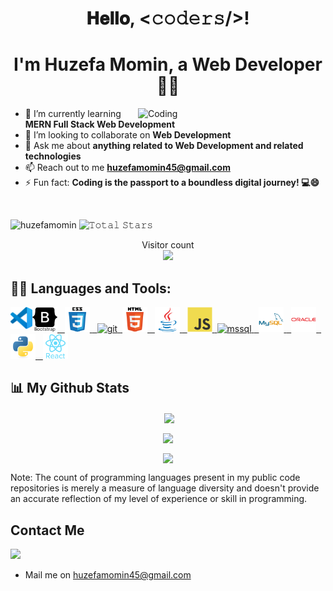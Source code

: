 <h1 align="center">𝐇𝐞𝐥𝐥𝐨, <𝚌𝚘𝚍𝚎𝚛𝚜/>!</h1>
<h1 align="center">I'm Huzefa Momin, a Web Developer 👨‍💻 </h1>
<img align="right" alt="Coding" width="300" src="https://user-images.githubusercontent.com/74038190/219923809-b86dc415-a0c2-4a38-bc88-ad6cf06395a8.gif">



- 🌱 I’m currently learning **MERN Full Stack Web Development**
- 👯 I’m looking to collaborate on **Web Development**
- 💬 Ask me about **anything related to Web Development and related technologies**
- 📫 Reach out to me **huzefamomin45@gmail.com**
- ⚡ Fun fact: **Coding is the passport to a boundless digital journey! 💻😄**

</br>

  <p align="left"> <img src="https://komarev.com/ghpvc/?username=huzefamomin&label=Profile%20views&color=0e75b6&style=flat" alt="huzefamomin" /> 
<img src="https://img.shields.io/github/stars/Huzefamomin?label=Stars" alt="𝚃𝚘𝚝𝚊𝚕 𝚂𝚝𝚊𝚛𝚜">
    <p align="center"> 
  Visitor count<br>
  <img src="https://profile-counter.glitch.me/Huzefamomin/count.svg" />
</p>


## 👨‍💻 Languages and Tools:
<img align="left" alt="Visual Studio Code" width="35px" src="https://raw.githubusercontent.com/github/explore/80688e429a7d4ef2fca1e82350fe8e3517d3494d/topics/visual-studio-code/visual-studio-code.png" />
<p align="left"> <a href="https://getbootstrap.com" target="_blank" rel="noreferrer"> <img src="https://raw.githubusercontent.com/devicons/devicon/master/icons/bootstrap/bootstrap-plain-wordmark.svg" alt="bootstrap" width="40" height="40"/> </a> <a href="https://www.w3schools.com/css/" target="_blank" rel="noreferrer">&nbsp <img src="https://raw.githubusercontent.com/devicons/devicon/master/icons/css3/css3-original-wordmark.svg" alt="css3" width="40" height="40"/> </a> <a href="https://git-scm.com/" target="_blank" rel="noreferrer">&nbsp <img src="https://www.vectorlogo.zone/logos/git-scm/git-scm-icon.svg" alt="git" width="40" height="40"/> </a> <a href="https://www.w3.org/html/" target="_blank" rel="noreferrer"> &nbsp<img src="https://raw.githubusercontent.com/devicons/devicon/master/icons/html5/html5-original-wordmark.svg" alt="html5" width="40" height="40"/> </a> <a href="https://www.java.com" target="_blank" rel="noreferrer">&nbsp <img src="https://raw.githubusercontent.com/devicons/devicon/master/icons/java/java-original.svg" alt="java" width="40" height="40"/> </a> <a href="https://developer.mozilla.org/en-US/docs/Web/JavaScript" target="_blank" rel="noreferrer">&nbsp <img src="https://raw.githubusercontent.com/devicons/devicon/master/icons/javascript/javascript-original.svg" alt="javascript" width="40" height="40"/> </a> <a href="https://www.microsoft.com/en-us/sql-server" target="_blank" rel="noreferrer"> &nbsp<img src="https://www.svgrepo.com/show/303229/microsoft-sql-server-logo.svg" alt="mssql" width="40" height="40"/> </a> <a href="https://www.mysql.com/" target="_blank" rel="noreferrer">&nbsp <img src="https://raw.githubusercontent.com/devicons/devicon/master/icons/mysql/mysql-original-wordmark.svg" alt="mysql" width="40" height="40"/> </a> <a href="https://www.oracle.com/" target="_blank" rel="noreferrer">&nbsp <img src="https://raw.githubusercontent.com/devicons/devicon/master/icons/oracle/oracle-original.svg" alt="oracle" width="40" height="40"/> </a> <a href="https://www.python.org" target="_blank" rel="noreferrer"> &nbsp<img src="https://raw.githubusercontent.com/devicons/devicon/master/icons/python/python-original.svg" alt="python" width="40" height="40"/> </a> <a href="https://reactjs.org/" target="_blank" rel="noreferrer">&nbsp <img src="https://raw.githubusercontent.com/devicons/devicon/master/icons/react/react-original-wordmark.svg" alt="react" width="40" height="40"/> </a> </p>

## 📊 My Github Stats

<p align="center">&nbsp;<img align="center" src="https://github-readme-stats.vercel.app/api?username=Huzefamomin&theme=vision-friendly-dark&hide_border=false&include_all_commits=false&count_private=false" /></p>

<p align="center"><img align="center" src="https://github-readme-streak-stats.herokuapp.com/?user=Huzefamomin&theme=vision-friendly-dark&hide_border=false" /></p>

<p align="center"><img align="center" src="https://github-readme-stats.vercel.app/api/top-langs/?username=Huzefamomin&theme=vision-friendly-dark&hide_border=false&include_all_commits=false&count_private=false&layout=compact" /></p>

Note: The count of programming languages present in my public code repositories is merely a measure of language diversity and doesn't provide an accurate reflection of my level of experience or skill in programming.

## Contact Me 

<p align="left">

<a href = "https://linkedin.com/in/huzefa momin"><img src="https://img.icons8.com/fluent/48/000000/linkedin.png"/></a>
  
- Mail me on huzefamomin45@gmail.com 

</p>

